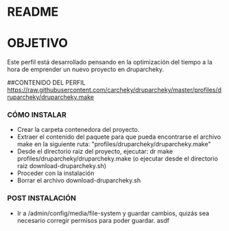 # README #

# OBJETIVO #

Este perfil está desarrollado pensando en la optimización del tiempo a la hora de emprender un nuevo proyecto en druparcheky.


##CONTENIDO DEL PERFIL
https://raw.githubusercontent.com/carcheky/druparcheky/master/profiles/druparcheky/druparcheky.make


### CÓMO INSTALAR

* Crear la carpeta contenedora del proyecto.
* Extraer el contenido del paquete para que pueda encontrarse el archivo make en la siguiente ruta: "profiles/druparcheky/druparcheky.make"
* Desde el directorio raiz del proyecto, ejecutar: dr make profiles/druparcheky/druparcheky.make (o ejecutar desde el directorio raiz download-druparcheky.sh)
* Proceder con la instalación
* Borrar el archivo download-druparcheky.sh


### POST INSTALACIÓN ###

* Ir a /admin/config/media/file-system y guardar cambios, quizás sea necesario corregir permisos para poder guardar.
 asdf

